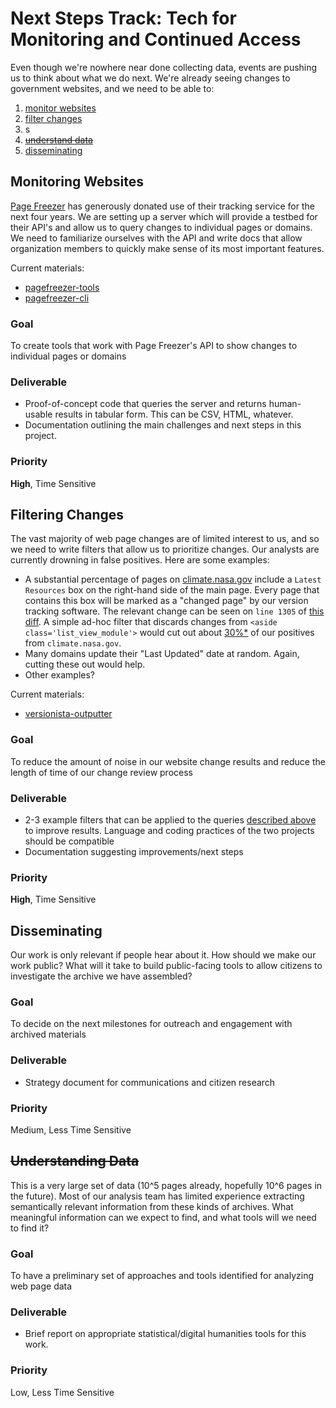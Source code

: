 # Next Steps Track: Tech for Monitoring and Continued Access

Even though we're nowhere near done collecting data, events are pushing us to think about what we do next. We're already seeing changes to government websites, and we need to be able to:

1. [monitor websites](#monitoring-websites)
1. [filter changes](#filtering-changes)
1. s
1. [~~understand data~~](#understanding-data)
1. [disseminating](#disseminating)

## Monitoring Websites

[Page Freezer](http://www.pagefreezer.com) has generously donated use of their tracking service for the next four years. We are setting up a server which will provide a testbed for their API's and allow us to query changes to individual pages or domains. We need to familiarize ourselves with the API and write docs that allow organization members to quickly make sense of its most important features.

Current materials:
* [pagefreezer-tools](https://github.com/edgi-govdata-archiving/pagefreezer-tools)
* [pagefreezer-cli](https://github.com/edgi-govdata-archiving/pagefreezer-cli)

### Goal

To create tools that work with Page Freezer's API to show changes to individual pages or domains

### Deliverable

* Proof-of-concept code that queries the server and returns human-usable results in tabular form. This can be CSV, HTML, whatever.
* Documentation outlining the main challenges and next steps in this project.

### Priority
**High**, Time Sensitive


## Filtering Changes

The vast majority of web page changes are of limited interest to us, and so we need to write filters that allow us to prioritize changes. Our analysts are currently drowning in false positives. Here are some examples:

* A substantial percentage of pages on [climate.nasa.gov](http://climate.nasa.gov) include a `Latest Resources` box on the right-hand side of the main page. Every page that contains this box will be marked as a "changed page" by our version tracking software. The relevant change can be seen on `line 1305` of [this diff](https://gist.github.com/va-client/c25c6def28b760f25e3190b1e986d2e3/revisions#diff-8a777b7cd35d6141f393542135beb397R1306). A simple ad-hoc filter that discards changes from `<aside class='list_view_module'>` would cut out about [30%*](# "Made Up Number.") of our positives from `climate.nasa.gov`.
* Many domains update their "Last Updated" date at random. Again, cutting these out would help.
* Other examples?

Current materials:
* [versionista-outputter](https://github.com/edgi-govdata-archiving/versionista-outputter)

### Goal

To reduce the amount of noise in our website change results and reduce the length of time of our change review process

### Deliverable

* 2-3 example filters that can be applied to the queries [described above](#monitoring-websites) to improve results. Language and coding practices of the two projects should be compatible
* Documentation suggesting improvements/next steps

### Priority

**High**, Time Sensitive


## Disseminating

Our work is only relevant if people hear about it. How should we make our work public? What will it take to build public-facing tools to allow citizens to investigate the archive we have assembled?

### Goal

To decide on the next milestones for outreach and engagement with archived materials

### Deliverable

* Strategy document for communications and citizen research

### Priority

Medium, Less Time Sensitive

## ~~Understanding Data~~

This is a very large set of data (10^5 pages already, hopefully 10^6 pages in the future). Most of our analysis team has limited experience extracting semantically relevant information from these kinds of archives. What meaningful information can we expect to find, and what tools will we need to find it?

### Goal

To have a preliminary set of approaches and tools identified for analyzing web page data

### Deliverable

* Brief report on appropriate statistical/digital humanities tools for this work.

### Priority

Low, Less Time Sensitive
